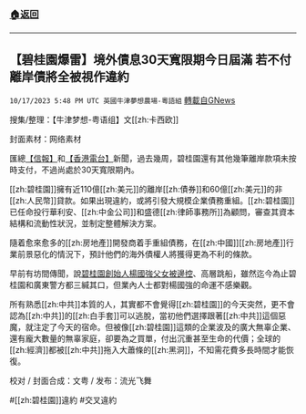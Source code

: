 ###  [:house:返回](README.md)
---


## 【碧桂園爆雷】境外債息30天寬限期今日屆滿  若不付離岸債將全被視作違約
`10/17/2023 5:48 PM UTC 英國牛津夢想農場-粵語組` [轉載自GNews](https://gnews.org/articles/1846199)



搜集/整理：【牛津梦想\-粤语组】文[[zh:卡西欧]]

封面素材：网络素材

  

匯總[【信報】](https://www2.hkej.com/instantnews/china/article/3589665/%E7%A2%A7%E6%A1%82%E5%9C%92%E8%8B%A5%E4%BB%8A%E4%B8%8D%E4%BB%98%E5%88%B0%E6%9C%9F%E5%88%A9%E6%81%AF+%E9%9B%A2%E5%B2%B8%E5%82%B5%E5%B0%87%E5%85%A8%E8%A2%AB%E8%A6%96%E4%BD%9C%E9%81%95%E7%B4%84)和[【香港電台】](https://news.rthk.hk/rthk/ch/component/k2/1723464-20231017.htm)新聞，過去幾周，碧桂園還有其他幾筆離岸款項未按時支付，不過尚處於30天寬限期內。

[[zh:碧桂園]]擁有近110億[[zh:美元]]的離岸[[zh:債券]]和60億[[zh:美元]]的非[[zh:人民幣]]貸款。如果出現違約，或將引發大規模企業債務重組。[[zh:碧桂園]]已任命投行華利安、[[zh:中金公司]]和盛德[[zh:律師事務所]]為顧問，審查其資本結構和流動性狀況，並制定整體解決方案。

隨着愈來愈多的[[zh:房地產]]開發商着手重組債務，在[[zh:中國]][[zh:房地產]]行業前景惡化的情況下，預計他們的海外債權人將獲得更為不利的條款。

早前有坊間傳聞，說[碧桂園創始人楊國強父女被邊控](https://www.rfa.org/cantonese/news/crisis-10132023124527.html)、高層跳船，雖然迄今為止碧桂園和廣東警方都三緘其口，但業內人士都對楊國強的命運不感樂觀。

所有熟悉[[zh:中共]]本質的人，其實都不會覺得[[zh:碧桂園]]的今天突然，更不會認為[[zh:中共]]的[[zh:白手套]]可以逃脫，當初他們選擇跟著[[zh:中共]]這個惡魔，就注定了今天的宿命。但被像[[zh:碧桂園]]這類的企業波及的廣大無辜企業、還有龐大數量的無辜家庭，卻要為之買單，付出沉重甚至生命的代價；全球的[[zh:經濟]]都被[[zh:中共]]拖入大蕭條的[[zh:黑洞]]，不知需花費多長時間才能恢復。

校对 / 封面合成：文粤 / 发布：流光飞舞

#[[zh:碧桂園]]違約 #交叉違約
